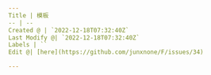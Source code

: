 ```yaml
---
Title | 模板
-- | --
Created @ | `2022-12-18T07:32:40Z`
Last Modify @| `2022-12-18T07:32:40Z`
Labels | ``
Edit @| [here](https://github.com/junxnone/F/issues/34)

---
```


